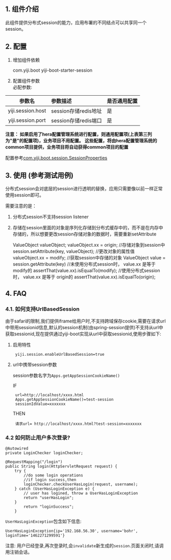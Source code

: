 ## 1. 组件介绍
此组件提供分布式session的能力，应用布署的不同结点可以共享同一个session。

## 2. 配置

1) 增加组件依赖

    <dependency>
       <groupId>com.yiji.boot</groupId>
       <artifactId>yiji-boot-starter-session</artifactId>
    </dependency>

2) 配置组件参数    
必配参数: 

|参数名|参数描述|是否通用配置|
|:---:|:------|:-----|
|yiji.session.host| session存储redis地址|是|
|yiji.session.port| session存储redis端口|是|


**注意： 如果启用了hera配置管理系统进行配置，则通用配置项(上表第三列为"是"的配置项)，业务项目不用配置。**
**这些配置，将由hera配置管理系统的common项目提供，业务项目将自动获得common项目的配置**

配置参考[com.yiji.boot.session.SessionProperties](src/main/java/com/yiji/boot/session/SessionProperties.java)

## 3. 使用 (参考测试用例)
         
分布式session会对底层的session进行透明的替换，应用只需要像以前一样正常使用session即可。

需要注意的是：    
1) 分布式session不支持session listener
2) 存储在session里面的对象是序列化存储到分布式缓存中的，而不是在内存中存储的，所以想要更改session存储对象的数据时，需要重新setAttribute

    ValueObject valueObject;
    valueObject.xx = origin;
    //存储对象到session中
    session.setAttribute(key, valueObject);
    //更改对象的属性值
    valueObject.xx = modify;
    //获取session中存储的对象
    ValueObject value = session.getAttribute(key)
    //未使用分布式session时， value.xx 是等于 modify的
    assertThat(value.xx).isEqualTo(modify);
    //使用分布式session时，  value.xx 是等于 origin的
    assertThat(value.xx).isEqualTo(origin);

## 4. FAQ

### 4.1. 如何支持UrlBasedSession

由于safari的限制,我们提供iframe给用户时,不支持跨域保存cookie,需要在请求url中带用sessionid信息,默认的session机制(由spring-session提供)不支持从url中获取sessionid,现在提供通过yiji-boot实现从url中获取sessionid,使用步骤如下:

1. 启用特性

        yiji.session.enableUrlBasedSession=true
    
2. url中携带session参数

    session参数名字为`Apps.getAppSessionCookieName()`
    
    IF
        
        url=http://localhost/xxxx.html
        Apps.getAppSessionCookieName()=test-session
        sessionIdValue=xxxxxxx
      
     THEN
        
        请求url= http://localhost/xxxx.html?test-session=xxxxxxx

### 4.2 如何防止用户多次登录?
    
	@Autowired
	private LoginChecker loginChecker;
	
	@RequestMapping("/login")
    public String login(HttpServletRequest request) {
    	try {
    	    //do some login operations
    	    //if login success,then
    		loginChecker.checkUserHasLogin(request, username);
    	} catch (UserHasLoginException e) {
    	    // user has logined, throw a UserHasLoginException
    		return "userHasLogin";
    	}
    		return "loginSuccess";
    	}

`UserHasLoginException`包含如下信息:

    UserHasLoginException{ip='192.168.56.30', username='bohr', loginTime='1462271299591'}
    
注意: 用户已经登录,再次登录时,会`invalidate`新生成的`session`.页面关闭时,请调用注销会话。